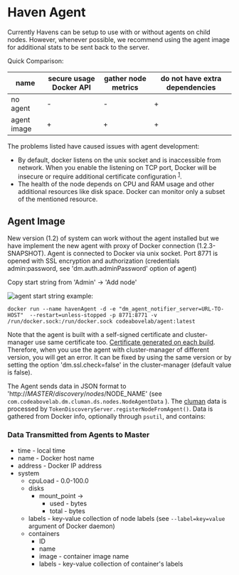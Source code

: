 # Haven Agent #

Currently Havens can be setup to use with or without agents on child nodes. However, whenever possible, we recommend using the agent image for additional stats to be sent back to the server.

Quick Comparison:

| name        | secure usage Docker API | gather node metrics | do not have extra dependencies | 
|-------------|---|---|---|
| no agent    | - | - | + |
| agent image | + | + | + |

The problems listed have caused issues with agent development:
 - By default, docker listens on the unix socket and is inaccessible from network. When you enable the listening on 
 TCP port, Docker will be insecure or require additional certificate configuration 
 <sup>[1](https://docs.docker.com/edge/engine/reference/commandline/dockerd/#daemon-socket-option)</sup>.
 - The health of the node depends on CPU and RAM usage and other additional resources like disk space. Docker can monitor 
 only a subset of the mentioned resource.

## Agent Image ##

New version (1.2) of system can work without the agent installed but we have implement the new agent with proxy of Docker 
connection (1.2.3-SNAPSHOT). Agent is connected to Docker via unix socket. Port 8771 is opened with SSL encryption and
authorization (credentials admin:password, see 'dm.auth.adminPassword' option of agent)

Copy start string from 'Admin' -> 'Add node'

![agent](https://raw.githubusercontent.com/codeabovelab/haven-platform/master/doc/img/agent.png)
start string example:

```
docker run --name havenAgent -d -e "dm_agent_notifier_server=URL-TO-HOST"  --restart=unless-stopped -p 8771:8771 -v /run/docker.sock:/run/docker.sock codeabovelab/agent:latest
```

Note that the agent is built with a self-signed certificate and cluster-manager use same certificate too. 
[Certificate generated on each build](https://github.com/codeabovelab/haven-platform/blob/dc38ed2ed9368fa4436b411400f4b20cd92457a2/pom.xml#L121). Therefore, when you use the agent with cluster-manager of different version, you will get an error. It can be fixed by using the same version or by setting the option 'dm.ssl.check=false' in the cluster-manager (default value is false).


The Agent sends data in JSON format to 'http://$MASTER/discovery/nodes/$NODE_NAME' (see `com.codeabovelab.dm.cluman.ds.nodes.NodeAgentData` ). 
The [cluman](cluman.md) data is processed by `TokenDiscoveryServer.registerNodeFromAgent()`. Data is gathered from Docker info, optionally through `psutil`, and contains:

### Data Transmitted from Agents to Master ###

* time - local time
* name - Docker host name
* address - Docker IP address
* system
    * cpuLoad - 0.0-100.0
    * disks 
        * mount_point ->
            * used - bytes
            * total - bytes
    * labels - key-value collection of node labels (see `--label=key=value` argument of Docker daemon)
    * containers
        * ID
        * name
        * image - container image name
        * labels - key-value collection of container's labels 
